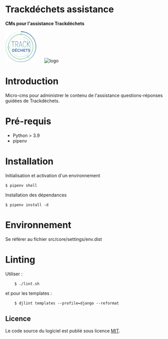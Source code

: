 # Trackdéchets assistance

**CMs pour l'assistance Trackdéchets**

<img height="100px" style="margin-right: 20px" src="./src/static/img/trackdechets.png" alt="logo"></img>
<img height="100px" src="./src/common_static/img/mtes-logo.svg" alt="logo"></img>

# Introduction

Micro-cms pour administrer le contenu de l'assistance questions-réponses guidées de Trackdéchets.

# Pré-requis

- Python > 3.9
- pipenv

# Installation

Initialisation et activation d'un environnement

```
$ pipenv shell
```

Installation des dépendances

```
$ pipenv install -d
```

# Environnement

Se référer au fichier src/core/settings/env.dist

# Linting

Utiliser : 

```
    $ ./lint.sh
```

et pour les templates :

```
    $ djlint templates --profile=django --reformat
```

## Licence

Le code source du logiciel est publié sous licence [MIT](https://fr.wikipedia.org/wiki/Licence_MIT).
